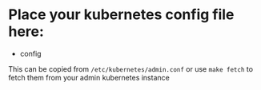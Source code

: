 # Place your kubernetes config file here:
* config

This can be copied from ```/etc/kubernetes/admin.conf```
or use ```make fetch``` to fetch them from your admin kubernetes instance